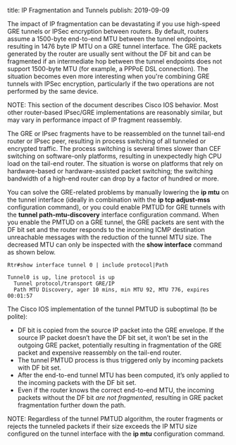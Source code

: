 title: IP Fragmentation and Tunnels
publish: 2019-09-09

The impact of IP fragmentation can be devastating if you use high-speed GRE tunnels or IPSec encryption between routers. By default, routers assume a 1500-byte end-to-end MTU between the tunnel endpoints, resulting in 1476 byte IP MTU on a GRE tunnel interface. The GRE packets generated by the router are usually sent without the DF bit and can be fragmented if an intermediate hop between the tunnel endpoints does not support 1500-byte MTU (for example, a PPPoE DSL connection). The situation becomes even more interesting when you're combining GRE tunnels with IPSec encryption, particularly if the two operations are not performed by the same device.

NOTE: This section of the document describes Cisco IOS behavior. Most other router-based IPsec/GRE implementations are reasonably similar, but may vary in performance impact of IP fragment reassembly.

The GRE or IPsec fragments have to be reassembled on the tunnel tail-end router or IPsec peer, resulting in process switching of all tunneled or encrypted traffic. The process switching is several times slower than CEF switching on software-only platforms, resulting in unexpectedly high CPU load on the tail-end router. The situation is worse on platforms that rely on hardware-based or hardware-assisted packet switching; the switching bandwidth of a high-end router can drop by a factor of hundred or more.

You can solve the GRE-related problems by manually lowering the **ip mtu** on the tunnel interface (ideally in combination with the **ip tcp adjust-mss** configuration command), or you could enable PMTUD for GRE tunnels with the **tunnel path-mtu-discovery** interface configuration command. When you enable the PMTUD on a GRE tunnel, the GRE packets are sent with the DF bit set and the router responds to the incoming ICMP destination unreachable messages with the reduction of the tunnel MTU size. The decreased MTU can only be inspected with the **show interface** command as shown below.

    Rtr#show interface tunnel 0 | include protocol|Path

    Tunnel0 is up, line protocol is up
      Tunnel protocol/transport GRE/IP
      Path MTU Discovery, ager 10 mins, min MTU 92, MTU 776, expires 00:01:57

The Cisco IOS implementation of the tunnel PMTUD is suboptimal (to be polite):

- DF bit is copied from the source IP packet into the GRE envelope. If the source IP packet doesn’t have the DF bit set, it won’t be set in the outgoing GRE packet, potentially resulting in fragmentation of the GRE packet and expensive reassembly on the tail-end router.
- The tunnel PMTUD process is thus triggered only by incoming packets with DF bit set.
- After the end-to-end tunnel MTU has been computed, it’s only applied to the incoming packets with the DF bit set.
- Even if the router knows the correct end-to-end MTU, the incoming packets without the DF bit *are not fragmented*, resulting in GRE packet fragmentation further down the path.

NOTE: Regardless of the tunnel PMTUD algorithm, the router fragments or rejects the
tunneled packets if their size exceeds the IP MTU size configured on the tunnel interface
with the **ip mtu** configuration command.

